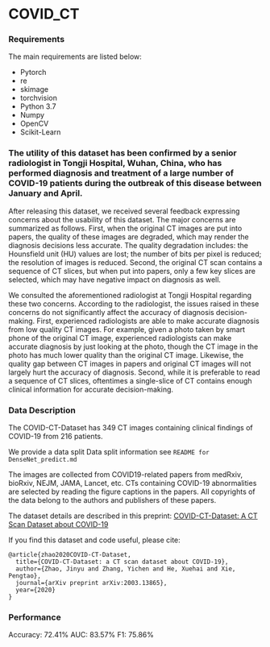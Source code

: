 # COVID_CT

### Requirements

The main requirements are listed below:

* Pytorch
* re
* skimage
* torchvision
* Python 3.7
* Numpy
* OpenCV
* Scikit-Learn
### The utility of this dataset has been confirmed by a senior radiologist in Tongji Hospital, Wuhan, China, who has performed diagnosis and treatment of a large number of COVID-19 patients during the outbreak of this disease between January and April. 

After releasing this dataset, we received several feedback expressing concerns about the usability of this dataset. The major concerns are summarized as follows. First, when the original CT images are put into papers, the quality of these images are degraded, which may render the diagnosis decisions less accurate. The quality degradation includes: the Hounsfield unit (HU) values are lost; the number of bits per pixel is reduced; the resolution of images is reduced. Second, the original CT scan contains a sequence of CT slices, but when put into papers, only a few key slices are selected, which may have negative impact on diagnosis as well. 

We consulted the aforementioned radiologist at Tongji Hospital regarding these two concerns. According to the radiologist, the issues raised in these concerns do not significantly affect the accuracy of diagnosis decision-making. First,  experienced radiologists are able to make accurate diagnosis from low quality CT images. For example, given a photo taken by smart phone of the original CT image, experienced radiologists can make accurate diagnosis by just looking at the photo, though the CT image in the photo has much lower quality than the original CT image. Likewise, the quality gap between CT images in papers and original CT images will not largely hurt the accuracy of diagnosis. Second, while it is preferable to read a sequence of CT slices, oftentimes a single-slice of CT contains enough clinical information for accurate decision-making. 
 

### Data Description

The COVID-CT-Dataset has 349 CT images containing clinical findings of COVID-19 from 216 patients.


We provide a data split
Data split information see `README for DenseNet_predict.md`


The images are collected from COVID19-related papers from medRxiv, bioRxiv, NEJM, JAMA, Lancet, etc. CTs containing COVID-19 abnormalities are selected by reading the figure captions in the papers. All copyrights of the data belong to the authors and publishers of these papers.

The dataset details are described in this preprint: [COVID-CT-Dataset: A CT Scan Dataset about COVID-19](https://arxiv.org/pdf/2003.13865.pdf)

If you find this dataset and code useful, please cite:

    @article{zhao2020COVID-CT-Dataset,
      title={COVID-CT-Dataset: a CT scan dataset about COVID-19},
      author={Zhao, Jinyu and Zhang, Yichen and He, Xuehai and Xie, Pengtao},
      journal={arXiv preprint arXiv:2003.13865}, 
      year={2020}
    }

### Performance
Accuracy: 72.41%
AUC: 83.57%
F1: 75.86%

